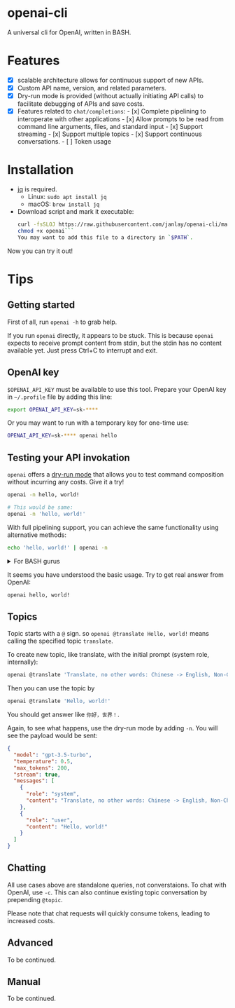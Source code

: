 # openai-cli
A universal cli for OpenAI, written in BASH.

# Features
- [x] scalable architecture allows for continuous support of new APIs.
- [x] Custom API name, version, and related parameters.
- [x] Dry-run mode is provided (without actually initiating API calls) to facilitate debugging of APIs and save costs.
- [x] Features related to `chat/completions`:
      - [x] Complete pipelining to interoperate with other applications
      - [x] Allow prompts to be read from command line arguments, files, and standard input
      - [x] Support streaming
      - [x] Support multiple topics
      - [x] Support continuous conversations.
      - [ ] Token usage

# Installation
- [jq](https://stedolan.github.io/jq/) is required.
  - Linux: `sudo apt install jq`
  - macOS: `brew install jq`
- Download script and mark it executable:
  ````bash
  curl -fsSLOJ https://raw.githubusercontent.com/janlay/openai-cli/master/openai
  chmod +x openai```
  You may want to add this file to a directory in `$PATH`. 

Now you can try it out!

# Tips
## Getting started
First of all, run `openai -h` to grab help.

If you run `openai` directly, it appears to be stuck. This is because `openai` expects to receive prompt content from stdin, but the stdin has no content available yet. Just press Ctrl+C to interrupt and exit.

## OpenAI key
`$OPENAI_API_KEY` must be available to use this tool. Prepare your OpenAI key in `~/.profile` file by adding this line:
```bash
export OPENAI_API_KEY=sk-****
```
Or you may want to run with a temporary key for one-time use:
```bash
OPENAI_API_KEY=sk-**** openai hello
```

## Testing your API invokation
`openai` offers a [dry-run mode](https://en.wikipedia.org/wiki/Dry_run) that allows you to test command composition without incurring any costs. Give it a try!
```bash
openai -n hello, world!

# This would be same:
openai -n 'hello, world!'
```

With full pipelining support, you can achieve the same functionality using alternative methods:
```bash
echo 'hello, world!' | openai -n
```
<details>
<summary>For BASH gurus</summary>

This would be same:
```bash
echo 'hello, world!' >hello.txt
openai -n <hello.txt
```

Even this one:
```bash
openai -n <<<'hello, world!'
```

and this:
```bash
openai -n <<(echo 'hello, world!')
```
</details>

It seems you have understood the basic usage. Try to get real answer from OpenAI:
```bash
openai hello, world!
```

## Topics
Topic starts with a `@` sign. so `openai @translate Hello, world!` means calling the specified topic `translate`.

To create new topic, like translate, with the initial prompt (system role, internally):
```bash
openai @translate 'Translate, no other words: Chinese -> English, Non-Chinese -> Chinese'
```

Then you can use the topic by
```bash
openai @translate 'Hello, world!'
```
You should get answer like `你好，世界！`.

Again, to see what happens, use the dry-run mode by adding `-n`. You will see the payload would be sent:
```json
{
  "model": "gpt-3.5-turbo",
  "temperature": 0.5,
  "max_tokens": 200,
  "stream": true,
  "messages": [
    {
      "role": "system",
      "content": "Translate, no other words: Chinese -> English, Non-Chinese -> Chinese"
    },
    {
      "role": "user",
      "content": "Hello, world!"
    }
  ]
}
```

## Chatting
All use cases above are standalone queries, not converstaions. To chat with OpenAI, use `-c`. This can also continue existing topic conversation by prepending `@topic`.

Please note that chat requests will quickly consume tokens, leading to increased costs.

## Advanced
To be continued.

## Manual
To be continued.
